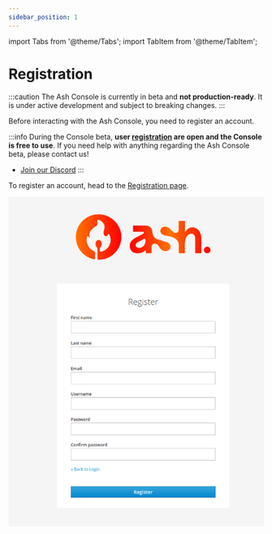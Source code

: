 ```yaml
---
sidebar_position: 1
---
```


import Tabs from '@theme/Tabs';
import TabItem from '@theme/TabItem';

# Registration

:::caution
The Ash Console is currently in beta and **not production-ready**. It is under active development and subject to breaking changes.
:::

Before interacting with the Ash Console, you need to register an account.

:::info
During the Console beta, **user [registration](/docs/console/reference/registration) are open and the Console is free to use**. If you need help with anything regarding the Ash Console beta, please contact us!

- [Join our Discord](https://discord.gg/ktSyGrzWXy)
:::

To register an account, head to the [Registration page](https://auth.console.ash.center/realms/jeeo/protocol/openid-connect/registrations?client_id=cf83e1357eefb8bd&response_type=code&redirect_uri=https%3A%2F%2Fconsole.ash.center%2F).

![Registration](../../../static/img/ash-console-registration.png)
